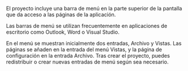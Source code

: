 ﻿El proyecto incluye una barra de menú en la parte superior de la pantalla que da acceso a las páginas de la aplicación.

Las barras de menú se utilizan frecuentemente en aplicaciones de escritorio como Outlook, Word o Visual Studio.

En el menú se muestran inicialmente dos entradas, Archivo y Vistas. Las páginas se añaden en la entrada del menú Vistas, y la página de configuración en la entrada Archivo. Tras crear el proyecto, puedes redistribuir o crear nuevas entradas de menú según sea necesario.